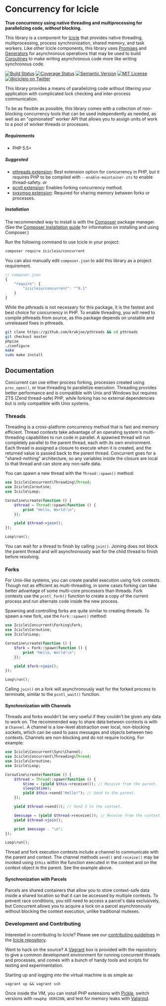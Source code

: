 # Concurrency for Icicle

**True concurrency using native threading and multiprocessing for parallelizing code, *without* blocking.**

This library is a component for [Icicle](https://github.com/icicleio/icicle) that provides native threading, multiprocessing, process synchronization, shared memory, and task workers. Like other Icicle components, this library uses [Promises](https://github.com/icicleio/icicle/wiki/Promises) and [Generators](http://www.php.net/manual/en/language.generators.overview.php) for asynchronous operations that may be used to build [Coroutines](https://github.com/icicleio/icicle/wiki/Coroutines) to make writing asynchronous code more like writing synchronous code.

[![Build Status](https://img.shields.io/travis/icicleio/concurrent/master.svg?style=flat-square)](https://travis-ci.org/icicleio/concurrent)
[![Coverage Status](https://img.shields.io/coveralls/icicleio/concurrent/master.svg?style=flat-square)](https://coveralls.io/r/icicleio/concurrent)
[![Semantic Version](https://img.shields.io/github/release/icicleio/concurrent.svg?style=flat-square)](http://semver.org)
[![MIT License](https://img.shields.io/packagist/l/icicleio/concurrent.svg?style=flat-square)](LICENSE)
[![@icicleio on Twitter](https://img.shields.io/badge/twitter-%40icicleio-5189c7.svg?style=flat-square)](https://twitter.com/icicleio)

This library provides a means of parallelizing code without littering your application with complicated lock checking and inter-process communication.

To be as flexible as possible, this library comes with a collection of non-blocking concurrency tools that can be used independently as needed, as well as an "opinionated" worker API that allows you to assign units of work to a pool of worker threads or processes.

##### Requirements

- PHP 5.5+

##### Suggested

- [pthreads extension](https://pecl.php.net/package/pthreads): Best extension option for concurrency in PHP, but it requires PHP to be compiled with `--enable-maintainer-zts` to enable thread-safety.
  *or*
- [pcntl extension](http://php.net/manual/en/book.pcntl.php): Enables forking concurrency method.
- [sysvmsg extension](http://php.net/manual/en/book.sem.php): Required for sharing memory between forks or processes.

##### Installation

The recommended way to install is with the [Composer](http://getcomposer.org/) package manager. (See the [Composer installation guide](https://getcomposer.org/doc/00-intro.md) for information on installing and using Composer.)

Run the following command to use Icicle in your project:

```bash
composer require icicleio/concurrent
```

You can also manually edit `composer.json` to add this library as a project requirement.

```js
// composer.json
{
    "require": {
        "icicleio/concurrent": "^0.1"
    }
}
```

While the pthreads is not necessary for this package, it is the fastest and best choice for concurrency in PHP. To enable threading, you will need to compile pthreads from source, as this package depends on unstable and unreleased fixes in pthreads.

```bash
git clone https://github.com/krakjoe/pthreads && cd pthreads
git checkout master
phpize
./configure
make
sudo make install
```

## Documentation

Concurrent can use either process forking, processes created using `proc_open()`, or true threading to parallelize execution. Threading provides better performance and is compatible with Unix and Windows but requires ZTS (Zend thread-safe) PHP, while forking has no external dependencies but is only compatible with Unix systems.

### Threads

Threading is a cross-platform concurrency method that is fast and memory efficient. Thread contexts take advantage of an operating system's multi-threading capabilities to run code in parallel. A spawned thread will run completely parallel to the parent thread, each with its own environment. Each thread is assigned a closure to execute when it is created, and the returned value is passed back to the parent thread. Concurrent goes for a "shared-nothing" architecture, so any variables inside the closure are local to that thread and can store any non-safe data.

You can spawn a new thread with the `Thread::spawn()` method:

```php
use Icicle\Concurrent\Threading\Thread;
use Icicle\Coroutine;
use Icicle\Loop;

Coroutine\create(function () {
    $thread = Thread::spawn(function () {
        print "Hello, World!\n";
    });

    yield $thread->join();
});

Loop\run();
```

You can wait for a thread to finish by calling `join()`. Joining does not block the parent thread and will asynchronously wait for the child thread to finish before resolving.

### Forks

For Unix-like systems, you can create parallel execution using fork contexts. Though not as efficient as multi-threading, in some cases forking can take better advantage of some multi-core processors than threads. Fork contexts use the `pcntl_fork()` function to create a copy of the current process and run alternate code inside the new process.

Spawning and controlling forks are quite similar to creating threads. To spawn a new fork, use the `Fork::spawn()` method:

```php
use Icicle\Concurrent\Forking\Fork;
use Icicle\Coroutine;
use Icicle\Loop;

Coroutine\create(function () {
    $fork = Fork::spawn(function () {
        print "Hello, World!\n";
    });

    yield $fork->join();
});

Loop\run();
```

Calling `join()` on a fork will asynchronously wait for the forked process to terminate, similar to the `pcntl_wait()` function.

#### Synchronization with Channels

Threads and forks wouldn't be very useful if they couldn't be given any data to work on. The recommended way to share data between contexts is with a `Channel`. A channel is a low-level abstraction over local, non-blocking sockets, which can be used to pass messages and objects between two contexts. Channels are non-blocking and do not require locking. For example:

```php
use Icicle\Concurrent\Sync\Channel;
use Icicle\Concurrent\Threading\Thread;
use Icicle\Coroutine;
use Icicle\Loop;

Coroutine\create(function () {
    $thread = Thread::spawn(function () {
        $time = (yield $this->receive()); // Receive from the parent.
        sleep($time);
        yield $this->send("Hello!"); // Send to the parent.
    });

    yield $thread->send(3); // Send 3 to the context.

    $message = (yield $thread->receive()); // Receive from the context.
    yield $thread->join();

    print $message . "\n";
});

Loop\run();
```

Thread and fork execution contexts include a channel to communicate with the parent and context. The channel methods `send()` and `receive()` may be invoked using `$this` within the function executed in the context and on the context object in the parent. See the example above.

#### Synchronization with Parcels

Parcels are shared containers that allow you to store context-safe data inside a shared location so that it can be accessed by multiple contexts. To prevent race conditions, you still need to access a parcel's data exclusively, but Concurrent allows you to acquire a lock on a parcel asynchronously without blocking the context execution, unlike traditional mutexes.

### Development and Contributing

Interested in contributing to Icicle? Please see our [contributing guidelines](https://github.com/icicleio/icicle/blob/master/CONTRIBUTING.md) in the [Icicle repository](https://github.com/icicleio/icicle).

Want to hack on the source? A [Vagrant](http://vagrantup.com) box is provided with the repository to give a common development environment for running concurrent threads and processes, and comes with a bunch of handy tools and scripts for testing and experimentation.

Starting up and logging into the virtual machine is as simple as

    vagrant up && vagrant ssh

Once inside the VM, you can install PHP extensions with [Pickle](https://github.com/FriendsOfPHP/pickle), switch versions with `newphp VERSION`, and test for memory leaks with [Valgrind](http://valgrind.org).
